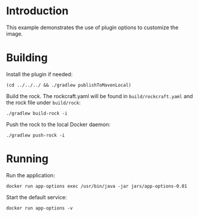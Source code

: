 # Introduction

This example demonstrates the use of plugin options to customize the image.

# Building

Install the plugin if needed:

`(cd ../../../ && ./gradlew publishToMavenLocal)`

Build the rock. The rockcraft.yaml will be found in `build/rockcraft.yaml` and the rock file under `build/rock`:

`./gradlew build-rock -i`

Push the rock to the local Docker daemon:

`./gradlew push-rock -i`

# Running

Run the application:

`docker run app-options exec /usr/bin/java -jar jars/app-options-0.01`

Start the default service:

`docker run app-options -v`

